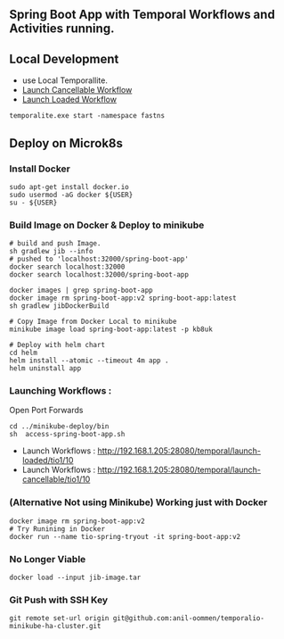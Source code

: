 ## Spring Boot App with Temporal Workflows and Activities running. 

## Local Development
 * use Local Temporallite.
 * [Launch Cancellable Workflow](http://localhost:8081/temporal/launch-cancellable/tio1/1)
 * [Launch Loaded Workflow](http://localhost:8081/temporal/launch-loaded/tio1/1)
```shell
temporalite.exe start -namespace fastns
```


## Deploy on Microk8s
### Install Docker 
```shell
sudo apt-get install docker.io
sudo usermod -aG docker ${USER}
su - ${USER}
```

### Build Image on Docker & Deploy to minikube
```shell
# build and push Image.
sh gradlew jib --info
# pushed to 'localhost:32000/spring-boot-app'
docker search localhost:32000
docker search localhost:32000/spring-boot-app

docker images | grep spring-boot-app
docker image rm spring-boot-app:v2 spring-boot-app:latest 
sh gradlew jibDockerBuild

# Copy Image from Docker Local to minikube 
minikube image load spring-boot-app:latest -p kb8uk

# Deploy with helm chart
cd helm
helm install --atomic --timeout 4m app .
helm uninstall app
```


### Launching Workflows : 
 Open Port Forwards 
```shell
cd ../minikube-deploy/bin
sh  access-spring-boot-app.sh
```
- Launch Workflows : http://192.168.1.205:28080/temporal/launch-loaded/tio1/10
- Launch Workflows : http://192.168.1.205:28080/temporal/launch-cancellable/tio1/10

### (Alternative Not using Minikube) Working just with Docker
```shell
docker image rm spring-boot-app:v2
# Try Runining in Docker
docker run --name tio-spring-tryout -it spring-boot-app:v2
```


### No Longer Viable
```shell
docker load --input jib-image.tar
```
### Git Push with SSH Key
```shell
git remote set-url origin git@github.com:anil-oommen/temporalio-minikube-ha-cluster.git
```

